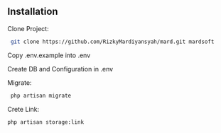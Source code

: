 ## Installation

Clone Project:

```bash
 git clone https://github.com/RizkyMardiyansyah/mard.git mardsoft
```
Copy .env.example into .env

Create DB and Configuration in .env

Migrate:

```bash
 php artisan migrate
```

Crete Link:

```bash
php artisan storage:link
```